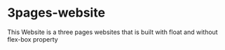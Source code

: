# 3pages-website
This Website is a three pages websites that is built with float and without flex-box property
